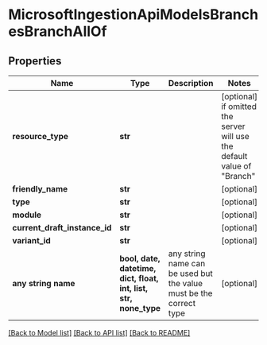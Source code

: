 # MicrosoftIngestionApiModelsBranchesBranchAllOf


## Properties
Name | Type | Description | Notes
------------ | ------------- | ------------- | -------------
**resource_type** | **str** |  | [optional]  if omitted the server will use the default value of "Branch"
**friendly_name** | **str** |  | [optional] 
**type** | **str** |  | [optional] 
**module** | **str** |  | [optional] 
**current_draft_instance_id** | **str** |  | [optional] 
**variant_id** | **str** |  | [optional] 
**any string name** | **bool, date, datetime, dict, float, int, list, str, none_type** | any string name can be used but the value must be the correct type | [optional]

[[Back to Model list]](../README.md#documentation-for-models) [[Back to API list]](../README.md#documentation-for-api-endpoints) [[Back to README]](../README.md)


